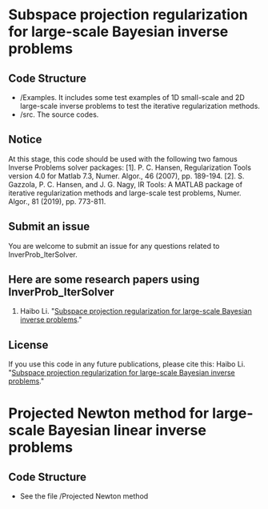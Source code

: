 # Subspace projection regularization for large-scale Bayesian inverse problems


## Code Structure
* /Examples. It includes some test examples of 1D small-scale and 2D large-scale inverse problems to test the iterative regularization methods.
* /src. The source codes. 
    

## Notice
At this stage, this code should be used with the following two famous Inverse Problems solver packages:
[1]. P. C. Hansen, Regularization Tools version 4.0 for Matlab 7.3, Numer. Algor., 46 (2007), pp. 189-194.
[2]. S. Gazzola, P. C. Hansen, and J. G. Nagy, IR Tools: A MATLAB package of iterative regularization methods and large-scale test problems, Numer. Algor., 81 (2019), pp. 773-811.


## Submit an issue
You are welcome to submit an issue for any questions related to InverProb_IterSolver. 

## Here are some research papers using InverProb_IterSolver
1. Haibo Li. "[Subspace projection regularization for large-scale Bayesian inverse problems](https://arxiv.org/pdf/xx.pdf)."

## License
If you use this code in any future publications, please cite this:
Haibo Li. "[Subspace projection regularization for large-scale Bayesian inverse problems](https://arxiv.org/pdf/xx.pdf)."



# Projected Newton method for large-scale Bayesian linear inverse problems

## Code Structure 
* See the file /Projected Newton method
